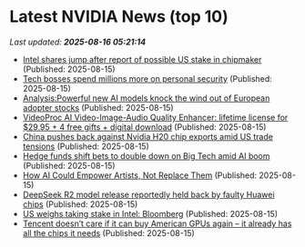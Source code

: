 # Latest NVIDIA News (top 10)
_Last updated: **2025-08-16 05:21:14**_

- [Intel shares jump after report of possible US stake in chipmaker](https://www.bbc.com/news/articles/cpv01pl208lo) (Published: 2025-08-15)
- [Tech bosses spend millions more on personal security](https://biztoc.com/x/e52f1ae6b7d24ee2) (Published: 2025-08-15)
- [Analysis:Powerful new AI models knock the wind out of European adopter stocks](https://www.channelnewsasia.com/business/analysispowerful-new-ai-models-knock-wind-out-european-adopter-stocks-5296041) (Published: 2025-08-15)
- [VideoProc AI Video-Image-Audio Quality Enhancer: lifetime license for $29.95 + 4 free gifts + digital download](https://www.dealnews.com/Video-Proc-AI-Video-Image-Audio-Quality-Enhancer-lifetime-license-for-29-95-4-free-gifts-digital-download/21760272.html) (Published: 2025-08-15)
- [China pushes back against Nvidia H20 chip exports amid US trade tensions](https://www.digitimes.com/news/a20250814PD207/nvidia-chips-exports-shipments-ai-chip.html) (Published: 2025-08-15)
- [Hedge funds shift bets to double down on Big Tech amid AI boom](https://economictimes.indiatimes.com/tech/technology/hedge-funds-shift-bets-to-double-down-on-big-tech-amid-ai-boom/articleshow/123316525.cms) (Published: 2025-08-15)
- [How AI Could Empower Artists, Not Replace Them](https://www.forbes.com/video/e4682579-2300-4849-8db4-29a850ac9b5e/how-ai-could-empower-artists-not-replace-them/) (Published: 2025-08-15)
- [DeepSeek R2 model release reportedly held back by faulty Huawei chips](https://siliconangle.com/2025/08/14/deepseek-r2-model-release-reportedly-held-back-faulty-huawei-chips/) (Published: 2025-08-15)
- [US weighs taking stake in Intel: Bloomberg](https://economictimes.indiatimes.com/tech/technology/us-weighs-taking-stake-in-intel-bloomberg/articleshow/123315268.cms) (Published: 2025-08-15)
- [Tencent doesn’t care if it can buy American GPUs again – it already has all the chips it needs](https://www.theregister.com/2025/08/15/tencent_q2_2025/) (Published: 2025-08-15)

